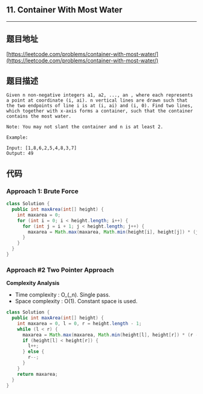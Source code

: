 ## 11. Container With Most Water

----
## 题目地址

[https://leetcode.com/problems/container-with-most-water/](https://leetcode.com/problems/container-with-most-water/)

## 题目描述

```text
Given n non-negative integers a1, a2, ..., an , where each represents a point at coordinate (i, ai). n vertical lines are drawn such that the two endpoints of line i is at (i, ai) and (i, 0). Find two lines, which together with x-axis forms a container, such that the container contains the most water.

Note: You may not slant the container and n is at least 2.

Example:

Input: [1,8,6,2,5,4,8,3,7]
Output: 49
```

## 代码

### Approach 1: Brute Force

```java
class Solution {
  public int maxArea(int[] height) {
    int maxarea = 0;
    for (int i = 0; i < height.length; i++) {
      for (int j = i + 1; j < height.length; j++) {
        maxarea = Math.max(maxarea, Math.min(height[i], height[j]) * (j - i));
      }
    }
  }
}
```

### Approach \#2 Two Pointer Approach

**Complexity Analysis**

* Time complexity : O_\(_n\). Single pass.
* Space complexity : O\(1\). Constant space is used.

```java
class Solution {
  public int maxArea(int[] height) {
    int maxarea = 0, l = 0, r = height.length - 1;
    while (l < r) {
      maxarea = Math.max(maxarea, Math.min(height[l], height[r]) * (r - l));
      if (height[l] < height[r]) {
        l++;
      } else {
        r--;
      }
    }
    return maxarea;
  }
}
```


